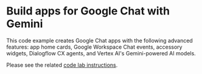 # Build apps for Google Chat with Gemini

This code example creates Google Chat apps with the following advanced features: app home cards,
Google Workspace Chat events, accessory widgets, Dialogflow CX agents, and Vertex AI's
Gemini-powered AI models.

Please see the related
[code lab instructions](https://developers.google.com/codelabs/chat-apps-gemini).
